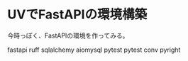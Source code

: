 # UVでFastAPIの環境構築
今時っぽく、FastAPIの環境を作ってみる。

fastapi
ruff
sqlalchemy
aiomysql
pytest
pytest conv
pyright
